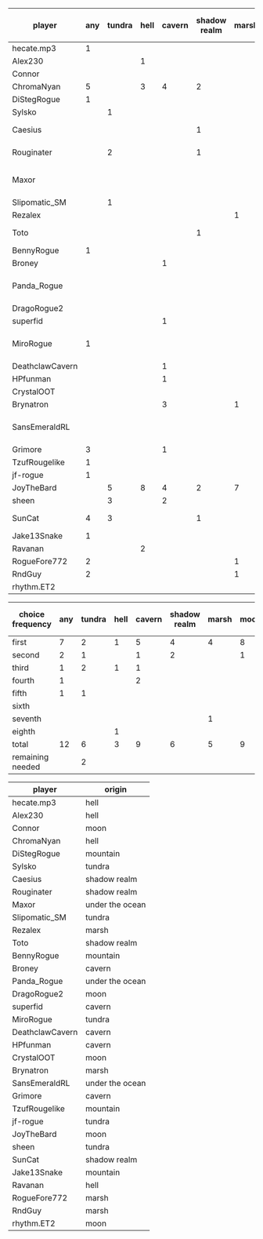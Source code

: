 | player          | any | tundra | hell | cavern | shadow realm | marsh | moon | mountain | under the ocean | assigned location |
| --------------- | --- | ------ | ---- | ------ | ------------ | ----- | ---- | -------- | --------------- | ----------------- |
| hecate.mp3      | 1   |        |      |        |              |       |      |          |                 | hell              |
| Alex230         |     |        | 1    |        |              |       |      |          |                 | hell              |
| Connor          |     |        |      |        |              |       | 1    |          |                 | moon              |
| ChromaNyan      | 5   |        | 3    | 4      | 2            |       | 1    |          |                 | hell              |
| DiStegRogue     | 1   |        |      |        |              |       |      |          |                 | mountain          |
| Sylsko          |     | 1      |      |        |              |       |      |          |                 | tundra            |
| Caesius         |     |        |      |        | 1            |       |      |          |                 | shadow realm      |
| Rouginater      |     | 2      |      |        | 1            |       |      |          |                 | shadow realm      |
| Maxor           |     |        |      |        |              |       |      |          | 1               | under the ocean   |
| Slipomatic_SM   |     | 1      |      |        |              |       |      |          |                 | tundra            |
| Rezalex         |     |        |      |        |              | 1     |      |          |                 | marsh             |
| Toto            |     |        |      |        | 1            |       |      |          |                 | shadow realm      |
| BennyRogue      | 1   |        |      |        |              |       |      |          |                 | mountain          |
| Broney          |     |        |      | 1      |              |       |      |          |                 | cavern            |
| Panda_Rogue     |     |        |      |        |              |       |      |          | 1               | under the ocean   |
| DragoRogue2     |     |        |      |        |              |       | 1    |          |                 | moon              |
| superfid        |     |        |      | 1      |              |       |      |          |                 | cavern            |
| MiroRogue       | 1   |        |      |        |              |       |      |          |                 | under the ocean   |
| DeathclawCavern |     |        |      | 1      |              |       |      |          |                 | cavern            |
| HPfunman        |     |        |      | 1      |              |       |      |          | 2               | cavern            |
| CrystalOOT      |     |        |      |        |              |       | 1    |          |                 | moon              |
| Brynatron       |     |        |      | 3      |              | 1     |      | 2        |                 | marsh             |
| SansEmeraldRL   |     |        |      |        |              |       |      | 2        | 1               | under the ocean   |
| Grimore         | 3   |        |      | 1      |              |       |      | 2        |                 | cavern            |
| TzufRougelike   | 1   |        |      |        |              |       |      |          |                 | mountain          |
| jf-rogue        | 1   |        |      |        |              |       |      |          |                 | tundra            |
| JoyTheBard      |     | 5      | 8    | 4      | 2            | 7     | 1    | 6        | 3               | moon              |
| sheen           |     | 3      |      | 2      |              |       | 1    |          |                 | tundra            |
| SunCat          | 4   | 3      |      |        | 1            |       | 2    |          |                 | shadow realm      |
| Jake13Snake     | 1   |        |      |        |              |       |      |          |                 | mountain          |
| Ravanan         |     |        | 2    |        |              |       | 1    |          | 3               | hell              |
| RogueFore772    | 2   |        |      |        |              | 1     |      |          |                 | marsh             |
| RndGuy          | 2   |        |      |        |              | 1     |      |          |                 | marsh             |
| rhythm.ET2      |     |        |      |        |              |       | 1    |          |                 | moon              |


| choice frequency | any | tundra | hell | cavern | shadow realm | marsh | moon | mountain | under the ocean |
| ---------------- | --- | ------ | ---- | ------ | ------------ | ----- | ---- | -------- | --------------- |
| first            | 7   | 2      | 1    | 5      | 4            | 4     | 8    |          | 3               |
| second           | 2   | 1      |      | 1      | 2            |       | 1    | 3        | 1               |
| third            | 1   | 2      | 1    | 1      |              |       |      |          | 1               |
| fourth           | 1   |        |      | 2      |              |       |      |          |                 |
| fifth            | 1   | 1      |      |        |              |       |      |          |                 |
| sixth            |     |        |      |        |              |       |      | 1        |                 |
| seventh          |     |        |      |        |              | 1     |      |          |                 |
| eighth           |     |        | 1    |        |              |       |      |          |                 |
| total            | 12  | 6      | 3    | 9      | 6            | 5     | 9    | 4        | 5               |
| remaining needed |     | 2      |      |        |              |       |      | 3        |                 |


| player          | origin          |
| --------------- | --------------- |
| hecate.mp3      | hell            |
| Alex230         | hell            |
| Connor          | moon            |
| ChromaNyan      | hell            |
| DiStegRogue     | mountain        |
| Sylsko          | tundra          |
| Caesius         | shadow realm    |
| Rouginater      | shadow realm    |
| Maxor           | under the ocean |
| Slipomatic_SM   | tundra          |
| Rezalex         | marsh           |
| Toto            | shadow realm    |
| BennyRogue      | mountain        |
| Broney          | cavern          |
| Panda_Rogue     | under the ocean |
| DragoRogue2     | moon            |
| superfid        | cavern          |
| MiroRogue       | tundra          |
| DeathclawCavern | cavern          |
| HPfunman        | cavern          |
| CrystalOOT      | moon            |
| Brynatron       | marsh           |
| SansEmeraldRL   | under the ocean |
| Grimore         | cavern          |
| TzufRougelike   | mountain        |
| jf-rogue        | tundra          |
| JoyTheBard      | moon            |
| sheen           | tundra          |
| SunCat          | shadow realm    |
| Jake13Snake     | mountain        |
| Ravanan         | hell            |
| RogueFore772    | marsh           |
| RndGuy          | marsh           |
| rhythm.ET2      | moon            |